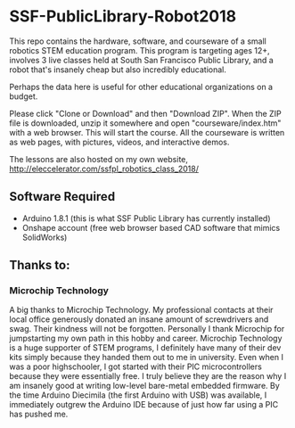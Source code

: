 # SSF-PublicLibrary-Robot2018

This repo contains the hardware, software, and courseware of a small robotics STEM education program. This program is targeting ages 12+, involves 3 live classes held at South San Francisco Public Library, and a robot that's insanely cheap but also incredibly educational.

Perhaps the data here is useful for other educational organizations on a budget.

Please click "Clone or Download" and then "Download ZIP". When the ZIP file is downloaded, unzip it somewhere and open "courseware/index.htm" with a web browser. This will start the course. All the courseware is written as web pages, with pictures, videos, and interactive demos.

The lessons are also hosted on my own website, http://eleccelerator.com/ssfpl_robotics_class_2018/

## Software Required

- Arduino 1.8.1 (this is what SSF Public Library has currently installed)
- Onshape account (free web browser based CAD software that mimics SolidWorks)

## Thanks to:

### Microchip Technology

A big thanks to Microchip Technology. My professional contacts at their local office generously donated an insane amount of screwdrivers and swag. Their kindness will not be forgotten. Personally I thank Microchip for jumpstarting my own path in this hobby and career. Microchip Technology is a huge supporter of STEM programs, I definitely have many of their dev kits simply because they handed them out to me in university. Even when I was a poor highschooler, I got started with their PIC microcontrollers because they were essentially free. I truly believe they are the reason why I am insanely good at writing low-level bare-metal embedded firmware. By the time Arduino Diecimila (the first Arduino with USB) was available, I immediately outgrew the Arduino IDE because of just how far using a PIC has pushed me.